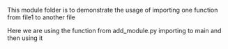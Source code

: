 This module folder is to demonstrate 
the usage of importing one function from file1 to another file

Here we are using the function from add_module.py 
importing to main and then using it
